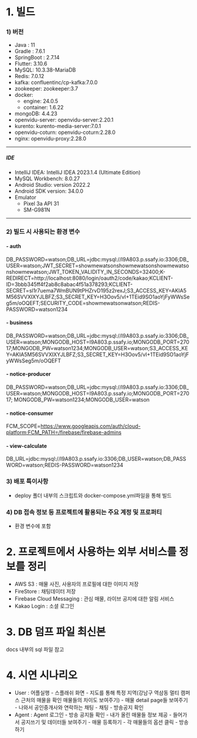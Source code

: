 # 1. 빌드
### 1) 버전	
- Java : 11
- Gradle : 7.6.1
- SpringBoot : 2.7.14
- Flutter: 3.10.6
- MySQL: 10.3.38-MariaDB
- Redis: 7.0.12
- kafka: confluentinc/cp-kafka:7.0.0
- zookeeper: zookeeper:3.7
- docker:
    - engine: 24.0.5
    - container: 1.6.22
- mongoDB: 4.4.23
- openvidu-server: openvidu-server:2.20.1
- kurento: kurento-media-server:7.0.1
- openvidu-coturn: openvidu-coturn:2.28.0
- nginx: openvidu-proxy:2.28.0
	
----
##### IDE
- IntelliJ IDEA: IntelliJ IDEA 2023.1.4 (Ultimate Edition)
- MySQL Workbench: 8.0.27
- Android Studio: version 2022.2
- Android SDK version: 34.0.0
- Emulator
    - Pixel 3a API 31
    - SM-G981N
----


		
### 2) 빌드 시 사용되는 환경 변수

#### - auth
DB_PASSWORD=watson;DB_URL=jdbc:mysql://I9A803.p.ssafy.io:3306;DB_USER=watson;JWT_SECRET=showmewatsonshowmewatsonshowmewatsonshowmewatson;JWT_TOKEN_VALIDITY_IN_SECONDS=32400;K-REDIRECT=http://localhost:8080/login/oauth2/code/kakao;KCLIENT-ID=3bbb345ff4f2ab8c8abac4f51a378293;KCLIENT-SECRET=sl1r7uema7WmBUN9tPHZrvD195z2rexJ;S3_ACCESS_KEY=AKIA5M56SVVXIXYJLBFZ;S3_SECRET_KEY=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;SECURITY_CODE=showmewatsonwatson;REDIS-PASSWORD=watson1234
#### - business
DB_PASSWORD=watson;DB_URL=jdbc:mysql://I9A803.p.ssafy.io:3306;DB_USER=watson;MONGODB_HOST=I9A803.p.ssafy.io;MONGODB_PORT=27017;MONGODB_PW=watson1234;MONGODB_USER=watson;S3_ACCESS_KEY=AKIA5M56SVVXIXYJLBFZ;S3_SECRET_KEY=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
#### - notice-producer
DB_PASSWORD=watson;DB_URL=jdbc:mysql://I9A803.p.ssafy.io:3306;DB_USER=watson;MONGODB_HOST=I9A803.p.ssafy.io;MONGODB_PORT=27017; MONGODB_PW=watson1234;MONGODB_USER=watson
#### - notice-consumer
FCM_SCOPE=https://www.googleapis.com/auth/cloud-platform;FCM_PATH=/firebase/firebase-admins
#### - view-calculate
DB_URL=jdbc:mysql://I9A803.p.ssafy.io:3306;DB_USER=watson;DB_PASSWORD=watson;REDIS-PASSWORD=watson1234


### 3) 배포 특이사항	
- deploy 폴더 내부의 스크립트와 docker-compose.yml파일을 통해 빌드
		
		
		
		
### 4) DB 접속 정보 등 프로젝트에 활용되는 주요 계정 및 프로퍼티	
- 환경 변수에 포함	
		
		
		

		
# 2. 프로젝트에서 사용하는 외부 서비스를 정보를 정리	
- AWS S3 : 매물 사진, 사용자의 프로필에 대한 이미지 저장		
- FireStore : 채팅데이터 저장		
- Firebase Cloud Messaging : 관심 매물, 라이브 공지에 대한 알림 서비스		
- Kakao Login : 소셜 로그인		


		
# 3. DB 덤프 파일 최신본		
docs 내부의 sql 파일 참고	
		
		
		

# 4. 시연 시나리오		
- User : 어플실행 - 스플래쉬 화면 - 지도를 통해 특정 지역(강남구 역삼동 멀티 캠퍼스 근처의 매물을 확인 매물들의 차이도 보여주기) - 매물 detail page들 보여주기 - 나와서 공인중개사와 연락하는 채팅 -  채팅 - 방송공지 확인		
- Agent : Agent 로그인 - 방송 공지들 확인 -  내가 올린 매물들 정보 제공 - 들어가서 공지쓰기 및 데이터들 보여주기 -  매물 등록하기 - 각 매물들의 옵션 클릭 - 방송하기		

